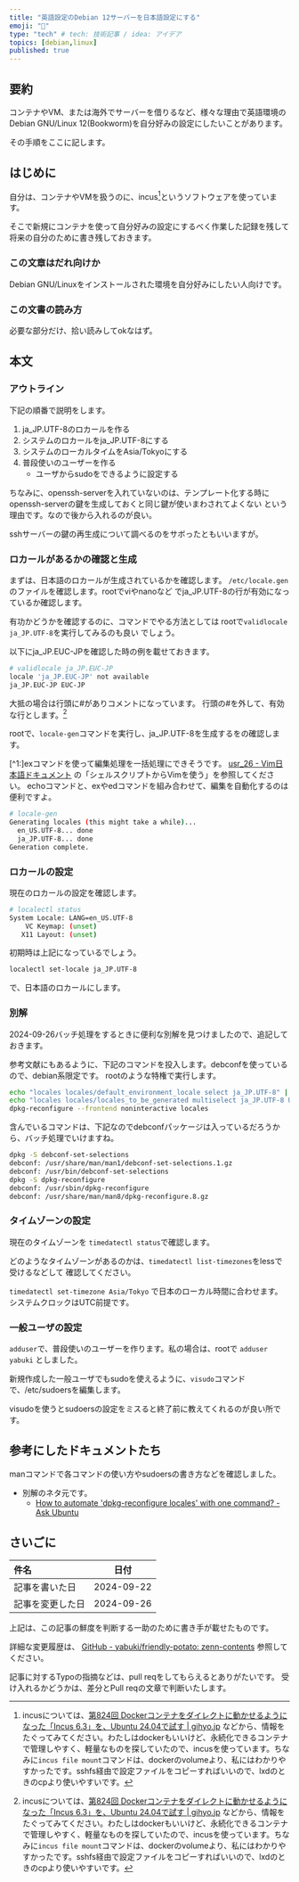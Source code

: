```yaml
---
title: "英語設定のDebian 12サーバーを日本語設定にする"
emoji: "🎉"
type: "tech" # tech: 技術記事 / idea: アイデア
topics: [debian,linux]
published: true
---
```

## 要約

コンテナやVM、または海外でサーバーを借りるなど、様々な理由で英語環境の
Debian GNU/Linux 12(Bookworm)を自分好みの設定にしたいことがあります。

その手順をここに記します。

## はじめに

自分は、コンテナやVMを扱うのに、incus[^1]というソフトウェアを使っています。

そこで新規にコンテナを使って自分好みの設定にするべく作業した記録を残して
将来の自分のために書き残しておきます。

[^1]: incusについては、[第824回 Dockerコンテナをダイレクトに動かせるようになった「Incus 6.3」を、Ubuntu 24.04で試す | gihyo.jp](https://gihyo.jp/admin/serial/01/ubuntu-recipe/0824) などから、情報をたぐってみてください。わたしはdockerもいいけど、永続化できるコンテナで管理しやすく、軽量なものを探していたので、incusを使っています。ちなみに`incus file mount`コマンドは、dockerのvolumeより、私にはわかりやすかったです。sshfs経由で設定ファイルをコピーすればいいので、lxdのときのcpより使いやすいです。

### この文章はだれ向けか

Debian GNU/Linuxをインストールされた環境を自分好みにしたい人向けです。

### この文書の読み方

必要な部分だけ、拾い読みしてokなはず。

## 本文

### アウトライン

下記の順番で説明をします。

1. ja_JP.UTF-8のロカールを作る
1. システムのロカールをja_JP.UTF-8にする
1. システムのローカルタイムをAsia/Tokyoにする
1. 普段使いのユーザーを作る
    - ユーザからsudoをできるように設定する

ちなみに、openssh-serverを入れていないのは、テンプレート化する時に
openssh-serverの鍵を生成しておくと同じ鍵が使いまわされてよくない
という理由です。なので後から入れるのが良い。

sshサーバーの鍵の再生成について調べるのをサボったともいいますが。

### ロカールがあるかの確認と生成

まずは、日本語のロカールが生成されているかを確認します。
`/etc/locale.gen`のファイルを確認します。rootでviやnanoなど
でja_JP.UTF-8の行が有効になっているか確認します。

有功かどうかを確認するのに、コマンドでやる方法としては
rootで`validlocale ja_JP.UTF-8`を実行してみるのも良い
でしょう。

以下にja_JP.EUC-JPを確認した時の例を載せておきます。

```sh
# validlocale ja_JP.EUC-JP
locale 'ja_JP.EUC-JP' not available
ja_JP.EUC-JP EUC-JP
```

大抵の場合は行頭に#がありコメントになっています。
行頭の#を外して、有効な行とします。[^1]

rootで、`locale-gen`コマンドを実行し、ja_JP.UTF-8を生成するをの確認します。

[^1:]exコマンドを使って編集処理を一括処理にできそうです。
[usr_26 - Vim日本語ドキュメント](https://vim-jp.org/vimdoc-ja/usr_26.html#26.4)
の「シェルスクリプトからVimを使う」を参照してください。
echoコマンドと、exやedコマンドを組み合わせて、編集を自動化するのは便利ですよ。

```sh
# locale-gen 
Generating locales (this might take a while)...
  en_US.UTF-8... done
  ja_JP.UTF-8... done
Generation complete.
```

### ロカールの設定

現在のロカールの設定を確認します。

```sh
# localectl status
System Locale: LANG=en_US.UTF-8
    VC Keymap: (unset)
   X11 Layout: (unset)
```

初期時は上記になっているでしょう。

```sh
localectl set-locale ja_JP.UTF-8
```

で、日本語のロカールにします。

### 別解

2024-09-26バッチ処理をするときに便利な別解を見つけましたので、追記しておきます。

参考文献にもあるように、下記のコマンドを投入します。debconfを使っているので、debian系限定です。
rootのような特権で実行します。

```sh
echo "locales locales/default_environment_locale select ja_JP.UTF-8" | debconf-set-selections
echo "locales locales/locales_to_be_generated multiselect ja_JP.UTF-8 UTF-8" | debconf-set-selections
dpkg-reconfigure --frontend noninteractive locales
```

含んでいるコマンドは、下記なのでdebconfパッケージは入っているだろうから、バッチ処理でいけますね。

```sh
dpkg -S debconf-set-selections
debconf: /usr/share/man/man1/debconf-set-selections.1.gz
debconf: /usr/bin/debconf-set-selections
dpkg -S dpkg-reconfigure
debconf: /usr/sbin/dpkg-reconfigure
debconf: /usr/share/man/man8/dpkg-reconfigure.8.gz
```

### タイムゾーンの設定

現在のタイムゾーンを
`timedatectl status`で確認します。

どのようなタイムゾーンがあるのかは、`timedatectl list-timezones`をlessで受けるなどして
確認してください。

`timedatectl set-timezone Asia/Tokyo`
で日本のローカル時間に合わせます。システムクロックはUTC前提です。

### 一般ユーザの設定

`adduser`で、普段使いのユーザーを作ります。私の場合は、rootで
`adduser yabuki` としました。

新規作成した一般ユーザでもsudoを使えるように、`visudo`コマンドで、/etc/sudoersを編集します。

visudoを使うとsudoersの設定をミスると終了前に教えてくれるのが良い所です。

## 参考にしたドキュメントたち

manコマンドで各コマンドの使い方やsudoersの書き方などを確認しました。

- 別解のネタ元です。
  - [How to automate 'dpkg-reconfigure locales' with one command? - Ask Ubuntu](https://askubuntu.com/questions/683406/how-to-automate-dpkg-reconfigure-locales-with-one-command)

## さいごに

|     件名       |   日付   |
|:----           |:----:|
|記事を書いた日  |2024-09-22|
|記事を変更した日|2024-09-26|

上記は、この記事の鮮度を判断する一助のために書き手が載せたものです。

詳細な変更履歴は、
[GitHub - yabuki/friendly-potato: zenn-contents](https://github.com/yabuki/friendly-potato)
参照してください。

記事に対するTypoの指摘などは、pull reqをしてもらえるとありがたいです。
受け入れるかどうかは、差分とPull reqの文章で判断いたします。

<!-- 文章の目的は何か -->
<!-- 読み手に何の情報を伝えるのか -->
<!-- 読んだひとにどういう行動をしてもらいたいのか -->
<!-- だれに向けての文章か -->
<!-- この文章の肝はどこか -->
